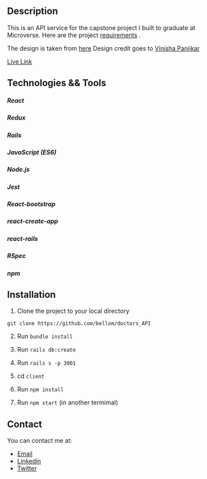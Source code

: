 ## Description

This is an API service for the capstone project I built to graduate at Microverse. Here are the project [requirements](https://www.notion.so/Final-Capstone-Project-Doctor-appointments-9b345aad940b4f0a951049fcb3da159f) .


The design is taken from [here](https://www.behance.net/gallery/77208667/MediCo-Medical-mobile-app-UIUX-design)
Design credit goes to [Vinisha Panjikar](https://www.behance.net/vinishapanjikar)

[Live Link]()

## Technologies && Tools
##### React
##### Redux
##### Rails
##### JavaScript (ES6)
##### Node.js
##### Jest
##### React-bootstrap
##### react-create-app
##### react-rails
##### RSpec
##### npm

## Installation

1. Clone the project to your local directory

```
git clone https://github.com/bellom/doctors_API
```

2. Run `bundle install`

3. Run `rails db:create`

4. Run `rails s -p 3001`

5. cd `client` 

6. Run `npm install`

7. Run `npm start` (in another termimal)

## Contact

You can contact me at:

- [Email](bellomsean@gmail.com)
- [Linkedin](https://www.linkedin.com/in/bellom/)
- [Twitter](https://twitter.com/bellom)
